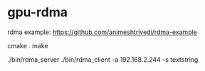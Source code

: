 # gpu-rdma


rdma example:
https://github.com/animeshtrivedi/rdma-example

cmake .
make

./bin/rdma_server
./bin/rdma_client -a 192.168.2.244 -s textstring